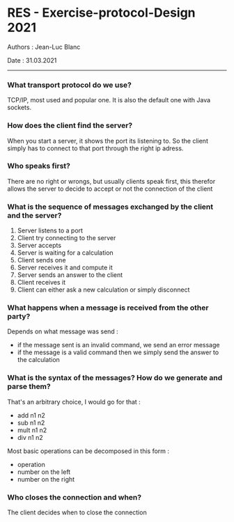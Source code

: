 # RES - Exercise-protocol-Design 2021

Authors : Jean-Luc Blanc

Date : 31.03.2021

------

### What transport protocol do we use?

TCP/IP, most used and popular one. It is also the default one with Java sockets.

### How does the client find the server?

When you start a server, it shows the port its listening to. So the client simply has to connect to that port through the right ip adress.

### Who speaks first?

There are no right or wrongs, but usually clients speak first, this therefor allows the server to decide to accept or not the connection of the client

### What is the sequence of messages exchanged by the client and the server?

1. Server listens to a port
2. Client try connecting to the server
3. Server accepts
4. Server is waiting for a calculation
5. Client sends one
6. Server receives it and compute it
7. Server sends an answer to the client
8. Client receives it
9. Client can either ask a new calculation or simply disconnect

### What happens when a message is received from the other party?

Depends on what message was send : 
* if the message sent is an invalid command, we send an error message
* if the message is a valid command then we simply send the answer to the calculation

### What is the syntax of the messages? How do we generate and parse them?

That's an arbitrary choice, I would go for that : 
* add n1 n2
* sub n1 n2
* mult n1 n2
* div n1 n2

Most basic operations can be decomposed in this form : 
* operation
* number on the left
* number on the right

### Who closes the connection and when?

The client decides when to close the connection

